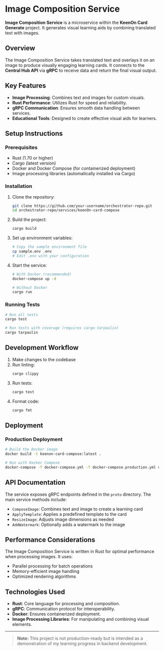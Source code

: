 # Image Composition Service

**Image Composition Service** is a microservice within the **KeenOn Card Generate** project. It generates visual learning aids by combining translated text with images.

## Overview

The Image Composition Service takes translated text and overlays it on an image to produce visually engaging learning cards. It connects to the **Central Hub API** via **gRPC** to receive data and return the final visual output.

## Key Features
- **Image Processing**: Combines text and images for custom visuals.
- **Rust Performance**: Utilizes Rust for speed and reliability.
- **gRPC Communication**: Ensures smooth data handling between services.
- **Educational Tools**: Designed to create effective visual aids for learners.

## Setup Instructions

### Prerequisites

- Rust (1.70 or higher)
- Cargo (latest version)
- Docker and Docker Compose (for containerized deployment)
- Image processing libraries (automatically installed via Cargo)

### Installation

1. Clone the repository:
   ```bash
   git clone https://github.com/your-username/orchestrator-repo.git
   cd orchestrator-repo/services/keenOn-card-compose
   ```

2. Build the project:
   ```bash
   cargo build
   ```

3. Set up environment variables:
   ```bash
   # Copy the sample environment file
   cp sample.env .env
   # Edit .env with your configuration
   ```

4. Start the service:
   ```bash
   # With Docker (recommended)
   docker-compose up -d

   # Without Docker
   cargo run
   ```

### Running Tests

```bash
# Run all tests
cargo test

# Run tests with coverage (requires cargo-tarpaulin)
cargo tarpaulin
```

## Development Workflow

1. Make changes to the codebase
2. Run linting:
   ```bash
   cargo clippy
   ```
3. Run tests:
   ```bash
   cargo test
   ```
4. Format code:
   ```bash
   cargo fmt
   ```

## Deployment

### Production Deployment

```bash
# Build the Docker image
docker build -t keenon-card-compose:latest .

# Run with Docker Compose
docker-compose -f docker-compose.yml -f docker-compose.production.yml up -d
```

## API Documentation

The service exposes gRPC endpoints defined in the `proto` directory. The main service methods include:

- `ComposeImage`: Combines text and image to create a learning card
- `ApplyTemplate`: Applies a predefined template to the card
- `ResizeImage`: Adjusts image dimensions as needed
- `AddWatermark`: Optionally adds a watermark to the image

## Performance Considerations

The Image Composition Service is written in Rust for optimal performance when processing images. It uses:

- Parallel processing for batch operations
- Memory-efficient image handling
- Optimized rendering algorithms

## Technologies Used
- **Rust**: Core language for processing and composition.
- **gRPC**: Communication protocol for interoperability.
- **Docker**: Ensures containerized deployment.
- **Image Processing Libraries**: For manipulating and combining visual elements.

---

> **Note:** This project is not production-ready but is intended as a demonstration of my learning progress in backend development.
